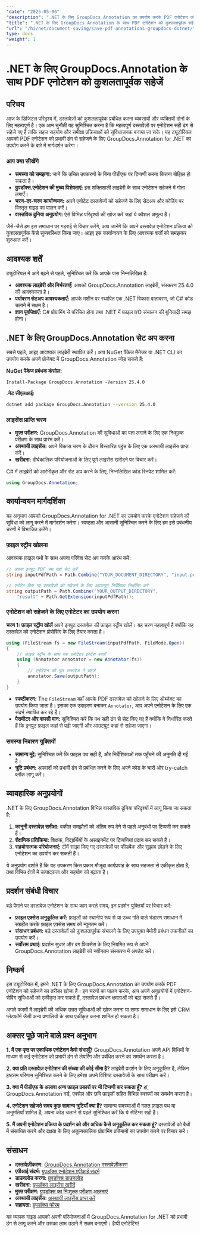```yaml
---
"date": "2025-05-06"
"description": ".NET के लिए GroupDocs.Annotation का उपयोग करके PDF एनोटेशन को कुशलतापूर्वक सहेजना सीखें। हमारे विस्तृत गाइड के साथ अपने दस्तावेज़ प्रबंधन प्रक्रिया को सुव्यवस्थित करें।"
"title": ".NET के लिए GroupDocs.Annotation के साथ PDF एनोटेशन को कुशलतापूर्वक सहेजें"
"url": "/hi/net/document-saving/save-pdf-annotations-groupdocs-dotnet/"
type: docs
"weight": 1
---
```


# .NET के लिए GroupDocs.Annotation के साथ PDF एनोटेशन को कुशलतापूर्वक सहेजें

## परिचय

आज के डिजिटल परिदृश्य में, दस्तावेज़ों को कुशलतापूर्वक प्रबंधित करना व्यवसायों और व्यक्तियों दोनों के लिए महत्वपूर्ण है। एक आम चुनौती यह सुनिश्चित करना है कि महत्वपूर्ण दस्तावेज़ों पर एनोटेशन सही ढंग से सहेजे गए हैं ताकि सहज सहयोग और समीक्षा प्रक्रियाओं को सुविधाजनक बनाया जा सके। यह ट्यूटोरियल आपको PDF एनोटेशन को प्रभावी ढंग से सहेजने के लिए GroupDocs.Annotation for .NET का उपयोग करने के बारे में मार्गदर्शन करेगा।

### आप क्या सीखेंगे
- **समस्या को समझना:** जानें कि उचित उपकरणों के बिना पीडीएफ पर टिप्पणी करना कितना बोझिल हो सकता है।
- **ग्रुपडॉक्स.एनोटेशन की मुख्य विशेषताएं:** इस शक्तिशाली लाइब्रेरी के साथ एनोटेशन सहेजने में गोता लगाएँ।
- **चरण-दर-चरण कार्यान्वयन:** अपने एनोटेट दस्तावेजों को सहेजने के लिए सेटअप और कोडिंग पर विस्तृत गाइड का पालन करें।
- **वास्तविक दुनिया अनुप्रयोग:** ऐसे विभिन्न परिदृश्यों की खोज करें जहां ये कौशल अमूल्य हैं।

जैसे-जैसे हम इस समाधान पर गहराई से विचार करेंगे, आप जानेंगे कि अपने दस्तावेज़ एनोटेशन प्रक्रिया को कुशलतापूर्वक कैसे सुव्यवस्थित किया जाए। आइए इस कार्यान्वयन के लिए आवश्यक शर्तों को समझकर शुरुआत करें।

## आवश्यक शर्तें

ट्यूटोरियल में आगे बढ़ने से पहले, सुनिश्चित करें कि आपके पास निम्नलिखित हैं:
- **आवश्यक लाइब्रेरी और निर्भरताएँ:** आपको GroupDocs.Annotation लाइब्रेरी, संस्करण 25.4.0 की आवश्यकता है।
- **पर्यावरण सेटअप आवश्यकताएँ:** आपके मशीन पर स्थापित एक .NET विकास वातावरण, जो C# कोड चलाने में सक्षम है।
- **ज्ञान पूर्वापेक्षाएँ:** C# प्रोग्रामिंग से परिचित होना तथा .NET में फ़ाइल I/O संचालन की बुनियादी समझ होना।

## .NET के लिए GroupDocs.Annotation सेट अप करना

सबसे पहले, आइए आवश्यक लाइब्रेरी स्थापित करें। आप NuGet पैकेज मैनेजर या .NET CLI का उपयोग करके अपने प्रोजेक्ट में GroupDocs.Annotation जोड़ सकते हैं:

**NuGet पैकेज प्रबंधक कंसोल:**
```shell
Install-Package GroupDocs.Annotation -Version 25.4.0
```

**.नेट सीएलआई:**
```bash
dotnet add package GroupDocs.Annotation --version 25.4.0
```

### लाइसेंस प्राप्ति चरण
- **मुफ्त परीक्षण:** GroupDocs.Annotation की सुविधाओं का पता लगाने के लिए एक निःशुल्क परीक्षण के साथ प्रारंभ करें।
- **अस्थायी लाइसेंस:** अपने विकास चरण के दौरान विस्तारित पहुंच के लिए एक अस्थायी लाइसेंस प्राप्त करें।
- **खरीदना:** दीर्घकालिक परियोजनाओं के लिए पूर्ण लाइसेंस खरीदने पर विचार करें।

C# में लाइब्रेरी को आरंभीकृत और सेट अप करने के लिए, निम्नलिखित कोड स्निपेट शामिल करें:
```csharp
using GroupDocs.Annotation;
```

## कार्यान्वयन मार्गदर्शिका
यह अनुभाग आपको GroupDocs.Annotation for .NET का उपयोग करके एनोटेशन सहेजने की सुविधा को लागू करने में मार्गदर्शन करेगा। स्पष्टता और आसानी सुनिश्चित करने के लिए हम इसे प्रबंधनीय चरणों में विभाजित करेंगे।

### फ़ाइल स्ट्रीम खोलना
आवश्यक फ़ाइल पथों के साथ अपना परिवेश सेट अप करके आरंभ करें:
```csharp
// अपना इनपुट PDF पथ यहां सेट करें
string inputPdfPath = Path.Combine("YOUR_DOCUMENT_DIRECTORY", "input.pdf");

// एनोटेट किए गए दस्तावेज़ों को सहेजने के लिए आउटपुट निर्देशिका निर्धारित करें
string outputPath = Path.Combine("YOUR_OUTPUT_DIRECTORY", 
    "result" + Path.GetExtension(inputPdfPath));
```

### एनोटेशन को सहेजने के लिए एनोटेटर का उपयोग करना
**चरण 1: फ़ाइल स्ट्रीम खोलें**
अपने इनपुट दस्तावेज़ की फ़ाइल स्ट्रीम खोलें। यह चरण महत्वपूर्ण है क्योंकि यह दस्तावेज़ को एनोटेशन प्रोसेसिंग के लिए तैयार करता है।
```csharp
using (FileStream fs = new FileStream(inputPdfPath, FileMode.Open))
{
    // फ़ाइल स्ट्रीम के साथ एक एनोटेटर इंस्टेंस बनाएँ
    using (Annotator annotator = new Annotator(fs))
    {
        // एनोटेशन को मूल दस्तावेज़ में सहेजें
        annotator.Save(outputPath);
    }
}
```
- **स्पष्टीकरण:** The `FileStream` यहाँ आपके PDF दस्तावेज़ को खोलने के लिए ऑब्जेक्ट का उपयोग किया जाता है। इसका एक उदाहरण बनाकर `Annotator`, आप अपने एनोटेशन के लिए एक संदर्भ स्थापित कर रहे हैं।
- **पैरामीटर और वापसी मान:** सुनिश्चित करें कि पथ सही ढंग से सेट किए गए हैं क्योंकि वे निर्धारित करते हैं कि इनपुट फ़ाइल कहां से पढ़ी जाएगी और आउटपुट कहां से सहेजा जाएगा।

### समस्या निवारण युक्तियों
- **सामान्य मुद्दे:** सुनिश्चित करें कि फ़ाइल पथ सही हैं, और निर्देशिकाओं तक पहुँचने की अनुमति दी गई है।
- **त्रुटि प्रबंधन:** अपवादों को प्रभावी ढंग से प्रबंधित करने के लिए अपने कोड के चारों ओर try-catch ब्लॉक लागू करें।

## व्यावहारिक अनुप्रयोगों
.NET के लिए GroupDocs.Annotation विभिन्न वास्तविक दुनिया परिदृश्यों में लागू किया जा सकता है:
1. **कानूनी दस्तावेज़ समीक्षा:** वकील समझौतों को अंतिम रूप देने से पहले अनुबंधों पर टिप्पणी कर सकते हैं।
2. **शैक्षणिक प्रतिक्रिया:** शिक्षक, विद्यार्थियों के असाइनमेंट पर टिप्पणियां प्रदान कर सकते हैं।
3. **सहयोगात्मक परियोजनाएं:** टीमें साझा किए गए दस्तावेज़ों पर फीडबैक और सुझाव छोड़ने के लिए एनोटेशन का उपयोग कर सकती हैं।

ये अनुप्रयोग दर्शाते हैं कि यह उपकरण किस प्रकार मौजूदा कार्यप्रवाह के साथ सहजता से एकीकृत होता है, तथा विभिन्न क्षेत्रों में उत्पादकता और सहयोग को बढ़ाता है।

## प्रदर्शन संबंधी विचार
बड़े पैमाने पर दस्तावेज़ एनोटेशन के साथ काम करते समय, इन प्रदर्शन युक्तियों पर विचार करें:
- **फ़ाइल एक्सेस अनुकूलित करें:** फ़ाइलों को स्थानीय रूप से या उच्च गति वाले भंडारण समाधान में संग्रहीत करके फ़ाइल एक्सेस समय को न्यूनतम करें।
- **संसाधन प्रबंधन:** बड़े दस्तावेज़ों को कुशलतापूर्वक संभालने के लिए उपयुक्त मेमोरी प्रबंधन तकनीकों का उपयोग करें।
- **सर्वोत्तम प्रथाएं:** प्रदर्शन सुधार और बग फिक्सेस के लिए नियमित रूप से अपने GroupDocs.Annotation लाइब्रेरी को नवीनतम संस्करण में अपडेट करें।

## निष्कर्ष
इस ट्यूटोरियल में, हमने .NET के लिए GroupDocs.Annotation का उपयोग करके PDF एनोटेशन को सहेजने का तरीका खोजा है। इन चरणों का पालन करके, आप अपने अनुप्रयोगों में एनोटेशन-सेविंग सुविधाओं को एकीकृत कर सकते हैं, दस्तावेज़ प्रबंधन क्षमताओं को बढ़ा सकते हैं।

अगले कदमों में लाइब्रेरी की अधिक उन्नत सुविधाओं की खोज करना या समग्र समाधान के लिए इसे CRM प्लेटफॉर्म जैसी अन्य प्रणालियों के साथ एकीकृत करना शामिल हो सकता है।

## अक्सर पूछे जाने वाले प्रश्न अनुभाग
**1. मैं एक पृष्ठ पर एकाधिक एनोटेशन कैसे संभालूँ?**
GroupDocs.Annotation अपने API विधियों के माध्यम से कई एनोटेशन को प्रभावी ढंग से लेयरिंग और प्रबंधित करने का समर्थन करता है।

**2. क्या प्रति दस्तावेज़ एनोटेशन की संख्या की कोई सीमा है?**
लाइब्रेरी प्रदर्शन के लिए अनुकूलित है, लेकिन इष्टतम परिणाम सुनिश्चित करने के लिए हमेशा अपने विशिष्ट दस्तावेज़ों के साथ परीक्षण करें।

**3. क्या मैं पीडीएफ के अलावा अन्य फ़ाइल प्रकारों पर भी टिप्पणी कर सकता हूँ?**
हां, GroupDocs.Annotation वर्ड, एक्सेल और छवि फ़ाइलों सहित विभिन्न स्वरूपों का समर्थन करता है।

**4. एनोटेशन सहेजते समय कुछ सामान्य त्रुटियाँ क्या हैं?**
सामान्य समस्याओं में गलत फ़ाइल पथ या अनुमतियाँ शामिल हैं; अपना कोड चलाने से पहले सुनिश्चित करें कि ये सेटिंग्स सही हैं।

**5. मैं अपनी एनोटेशन प्रक्रिया के प्रदर्शन को और अधिक कैसे अनुकूलित कर सकता हूं?**
दस्तावेजों को बैचों में संसाधित करने और दक्षता के लिए अतुल्यकालिक प्रोग्रामिंग प्रतिमानों का उपयोग करने पर विचार करें।

## संसाधन
- **दस्तावेज़ीकरण:** [GroupDocs.Annotation दस्तावेज़ीकरण](https://docs.groupdocs.com/annotation/net/)
- **एपीआई संदर्भ:** [ग्रुपडॉक्स एनोटेशन एपीआई संदर्भ](https://reference.groupdocs.com/annotation/net/)
- **डाउनलोड करना:** [ग्रुपडॉक्स डाउनलोड](https://releases.groupdocs.com/annotation/net/)
- **खरीदना:** [ग्रुपडॉक्स लाइसेंस खरीदें](https://purchase.groupdocs.com/buy)
- **मुफ्त परीक्षण:** [ग्रुपडॉक्स का निःशुल्क परीक्षण आज़माएं](https://releases.groupdocs.com/annotation/net/)
- **अस्थायी लाइसेंस:** [अस्थायी लाइसेंस प्राप्त करें](https://purchase.groupdocs.com/temporary-license/)
- **सहायता:** [ग्रुपडॉक्स फोरम](https://forum.groupdocs.com/c/annotation/)

यह व्यापक गाइड आपको अपनी परियोजनाओं में GroupDocs.Annotation for .NET को प्रभावी ढंग से लागू करने और उसका लाभ उठाने में सक्षम बनाएगी। हैप्पी एनोटेटिंग!